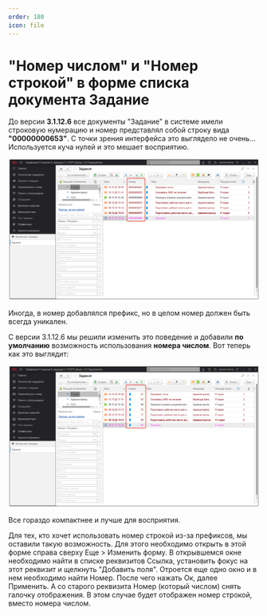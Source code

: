 ```yaml
---
order: 180
icon: file
---
```


# "Номер числом" и "Номер строкой" в форме списка документа Задание

До версии **3.1.12.6** все документы "Задание" в системе имели строковую нумерацию и номер представлял собой строку вида **"00000000653"**.
С точки зрения интерфейса это выглядело не очень... Используется куча нулей и это мешает восприятию.

![01_НомерЧисломИСтрокой](static/01_НомерЧисломИСтрокой.png)

Иногда, в номер добавлялся префикс, но в целом номер должен быть всегда уникален.

С версии 3.1.12.6 мы решили изменить это поведение и добавили **по умолчанию** возможность использования **номера числом**. Вот теперь как это выглядит:

![02_НомерЧисломИСтрокой](static/02_НомерЧисломИСтрокой.png)

Все гораздо компактнее и лучше для восприятия.

Для тех, кто хочет использовать номер строкой из-за префиксов, мы оставили такую возможность. Для этого необходимо открыть в этой форме справа сверху Еще > Изменить форму. В открывшемся окне необходимо найти в списке реквизитов Ссылка, установить фокус на этот реквизит и щелкнуть "Добавить поля". Отроется еще одно окно и в нем необходимо найти Номер. После чего нажать Ок, далее Применить. А со старого реквизита Номер (который числом) снять галочку отображения. В этом случае будет отображен номер строкой, вместо номера числом.
